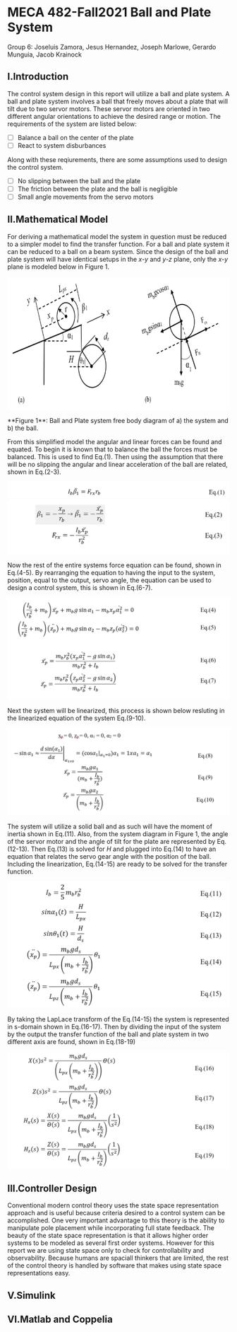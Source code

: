 # MECA 482-Fall2021 Ball and Plate System
Group 6: Joseluis Zamora, Jesus Hernandez, Joseph Marlowe, Gerardo Munguia, Jacob Krainock 

## I.Introduction 
The control system design in this report will utilize a ball and plate system. A ball and plate system involves a ball that freely moves about a plate that will tilt due to two servor motors. These servor motors are oriented in two different angular orientations to achieve the desired range or motion. The requirements of the system are listed below:
- [ ] Balance a ball on the center of the plate
- [ ] React to system disburbances

Along with these reqiurements, there are some assumptions used to design the control system.
- [ ] No slipping between the ball and the plate
- [ ] The friction between the plate and the ball is negligible
- [ ] Small angle movements from the servo motors
## II.Mathematical Model
For deriving a mathematical model the system in question must be reduced to a simpler model to find the transfer function. For a ball and plate system it can be reduced to a ball on a beam system. Since the design of the ball and plate system will have identical setups in the *x-y* and *y-z* plane, only the *x-y* plane is modeled below in Figure 1.
<p align="center">
  <img height="300" img src="Figures/mathmaticmodel.png" alt="Sublime's custom image"/>
</p>
 **Figure 1**: Ball and Plate system free body diagram of a) the system and b) the ball. <br>
 
From this simplified model the angular and linear forces can be found and equated. To begin it is known that to balance the ball the forces must be balanced. This is used to find Eq.(1). Then using the assumption that there will be no slipping the angular and linear acceleration of the ball are related, shown in Eq.(2-3). 

![](Figures/eq1.png) <br>
![](Figures/eq2-3.png) <br>

Now the rest of the entire systems force equation can be found, shown in Eq.(4-5). By rearranging the equation to having the input to the system, position, equal to the output, servo angle, the equation can be used to design a control system, this is shown in Eq.(6-7).

![](Figures/eq4-7.png) <br>

Next the system will be linearized, this process is shown below resluting in the linearized equation of the system Eq.(9-10).

![](Figures/eq8-10.png) <br>

The system will utilize a solid ball and as such will have the moment of inertia shown in Eq.(11). Also, from the system diagram in Figure 1, the angle of the servor motor and the angle of tilt for the plate are represented by Eq.(12-13). Then Eq.(13) is solved for *H* and plugged into Eq.(14) to have an equation that relates the servo gear angle with the position of the ball. Including the linearization, Eq.(14-15) are ready to be solved for the transfer function.

![](Figures/eq11-15.png) <br>

By taking the LapLace transform of the Eq.(14-15) the system is represented in s-domain shown in Eq.(16-17). Then by dividing the input of the system by the output the transfer function of the ball and plate system in two different axis are found, shown in Eq.(18-19)

![](Figures/eq16-19.png) <br>

## III.Controller Design 
Conventional modern control theory uses the state space representation approach and is useful because criteria desired to a control system can be accomplished. One very important advantage to this theory is the ability to manipulate pole placement while incorporating full state feedback. The beauty of the state space representation is that it allows higher order systems to be modeled as several first order systems. However for this report we are using state space only to check for controllability and observability.  Because humans are spaciall thinkers that are limited, the rest of the control theory is handled by software that makes using state space representations easy. 
## V.Simulink

## VI.Matlab and Coppelia


